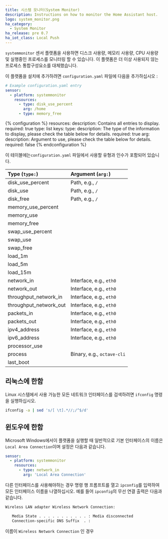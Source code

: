 ```yaml
---
title: 시스템 모니터(System Monitor)
description: Instructions on how to monitor the Home Assistant host.
logo: system_monitor.png
ha_category:
  - System Monitor
ha_release: pre 0.7
ha_iot_class: Local Push
---
```


`systemmonitor` 센서 플랫폼을 사용하면 디스크 사용량, 메모리 사용량, CPU 사용량 및 실행중인 프로세스를 모니터링 할 수 있습니다. 이 플랫폼은 더 이상 사용되지 않는 프로세스 통합구성요소를 대체했습니다.

이 플랫폼을 설치에 추가하려면 `configuration.yaml` 파일에 다음을 추가하십시오 :

```yaml
# Example configuration.yaml entry
sensor:
  - platform: systemmonitor
    resources:
      - type: disk_use_percent
        arg: /home
      - type: memory_free
```

{% configuration %}
resources:
  description: Contains all entries to display.
  required: true
  type: list
  keys:
    type:
      description: The type of the information to display, please check the table below for details.
      required: true
    arg:
      description: Argument to use, please check the table below for details.
      required: false
{% endconfiguration %}

이 테이블에는`configuration.yaml` 파일에서 사용할 유형과 인수가 포함되어 있습니다.

| Type (`type:`)         | Argument (`arg:`)         |
| :--------------------- |:--------------------------|
| disk_use_percent       | Path, e.g., `/`           |
| disk_use               | Path, e.g., `/`           |
| disk_free              | Path, e.g., `/`           |
| memory_use_percent     |                           |
| memory_use             |                           |
| memory_free            |                           |
| swap_use_percent       |                           |
| swap_use               |                           |
| swap_free              |                           |
| load_1m                |                           |
| load_5m                |                           |
| load_15m               |                           |
| network_in             | Interface, e.g., `eth0`   |
| network_out            | Interface, e.g., `eth0`   |
| throughput_network_in  | Interface, e.g., `eth0`   |
| throughput_network_out | Interface, e.g., `eth0`   |
| packets_in             | Interface, e.g., `eth0`   |
| packets_out            | Interface, e.g., `eth0`   |
| ipv4_address           | Interface, e.g., `eth0`   |
| ipv6_address           | Interface, e.g., `eth0`   |
| processor_use          |                           |
| process                | Binary, e.g., `octave-cli` |
| last_boot              |                           |

## 리눅스에 한함

Linux 시스템에서 사용 가능한 모든 네트워크 인터페이스를 검색하려면 `ifconfig` 명령을 실행하십시오.

```bash
ifconfig -a | sed 's/[ \t].*//;/^$/d'
```

## 윈도우에 한함

Microsoft Windows에서이 플랫폼을 실행할 때 일반적으로 기본 인터페이스의 이름은 `Local Area Connection`이며 설정은 다음과 같습니다.

```yaml
sensor:
  - platform: systemmonitor
    resources:
      - type: network_in
        arg: 'Local Area Connection'
```

다른 인터페이스를 사용해야하는 경우 명령 행 프롬프트를 열고 `ipconfig`를 입력하여 모든 인터페이스 이름을 나열하십시오. 예를 들어 `ipconfig`의 무선 연결 출력은 다음과 같습니다.

```bash
Wireless LAN adapter Wireless Network Connection:

   Media State . . . . . . . . . . . : Media disconnected
   Connection-specific DNS Suffix  . :
```

이름이 `Wireless Network Connection` 인 경우